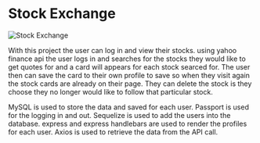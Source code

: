 # Stock Exchange

![Stock Exchange](https://user-images.githubusercontent.com/59591116/78945243-71ff0980-7a85-11ea-920c-4f402c44244c.gif)


With this project the user can log in and view their stocks. using yahoo finance api the user logs in and searches for the stocks they would like to get quotes for and a card will appears for each stock searced for. The user then can save the card to their own profile to save so when they visit again the stock cards are already on their page. They can delete the stock is they choose they no longer would like to follow that particular stock.


MySQL is used to store the data and saved for each user.
Passport is used for the logging in and out.
Sequelize is used to add the users into the database.
express and express handlebars are used to render the profiles for each user.
Axios is used to retrieve the data from the API call.
